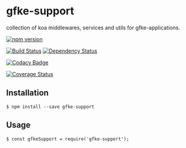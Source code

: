 # gfke-support

collection of koa middlewares, services and utils for
gfke-applications.

[![npm version](https://badge.fury.io/js/gfke-support.svg)](https://badge.fury.io/js/gfke-support)

[![Build Status](https://travis-ci.org/gfke/gfke-support.svg?branch=master)](https://travis-ci.org/gfke/gfke-support)
[![Dependency Status](https://gemnasium.com/gfke/gfke-support.svg)](https://gemnasium.com/gfke/gfke-support)

[![Codacy Badge](https://api.codacy.com/project/badge/grade/b8d0e55d291c44029f4f74746aa33a27)](https://www.codacy.com/app/naxmefy/gfke-support)

[![Coverage Status](https://coveralls.io/repos/github/gfke/gfke-support/badge.svg?branch=master)](https://coveralls.io/github/gfke/gfke-support?branch=master)

## Installation

```
$ npm install --save gfke-support
```

## Usage

```
$ const gfkeSupport = require('gfke-support');
```
